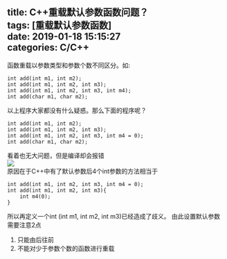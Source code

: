 title: C++重载默认参数函数问题？    
tags: [重载默认参数函数]  
date: 2019-01-18 15:15:27   
categories: C/C++
---
函数重载以参数类型和参数个数不同区分。如:  
```
int add(int m1, int m2);
int add(int m1, int m2, int m3);
int add(int m1, int m2, int m3, int m4);
int add(char m1, char m2);
```
以上程序大家都没有什么疑惑。那么下面的程序呢？
<!-- more -->
```
int add(int m1, int m2);
int add(int m1, int m2, int m3);
int add(int m1, int m2, int m3, int m4 = 0);
int add(char m1, char m2);
```
看着也无大问题，但是编译却会报错  
![](overload_argument.png)  
原因在于C++中有了默认参数后4个int参数的方法相当于  
```
int add(int m1, int m2, int m3, int m4 = 0);
int add(int m1, int m2, int m3){
    int m4(0);
}
```
所以再定义一个int (int m1, int m2, int m3)已经造成了歧义。
由此设置默认参数需要注意2点  
1. 只能由后往前  
2. 不能对少于参数个数的函数进行重载